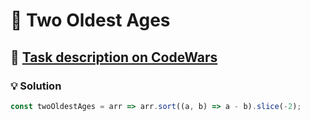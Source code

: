 # 📝 Two Oldest Ages

## 🔗 [Task description on CodeWars](https://www.codewars.com/kata/511f11d355fe575d2c000001)

### 💡 Solution

```javascript
const twoOldestAges = arr => arr.sort((a, b) => a - b).slice(-2);
```
